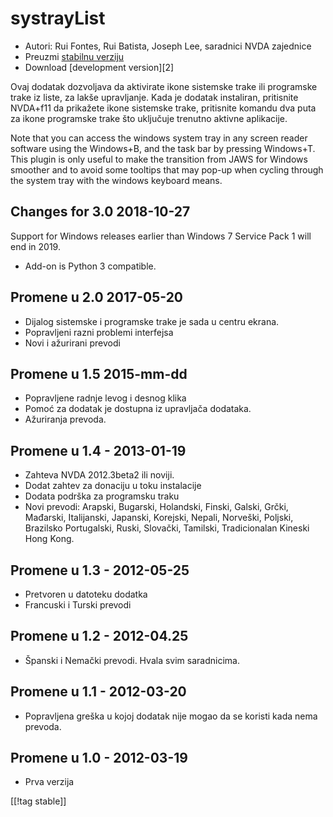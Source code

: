 # systrayList #

*   Autori: Rui Fontes, Rui Batista, Joseph Lee, saradnici NVDA zajednice
*   Preuzmi [stabilnu verziju][1]
*   Download [development version][2]

Ovaj dodatak dozvoljava da aktivirate ikone sistemske trake ili programske
trake iz liste, za lakše upravljanje. Kada je dodatak instaliran, pritisnite
NVDA+f11 da prikažete ikone sistemske trake, pritisnite komandu dva puta za
ikone programske trake što uključuje trenutno aktivne aplikacije.

Note that you can access the windows system tray in any screen reader
software using the Windows+B, and the task bar by pressing Windows+T. This
plugin is only useful to make the transition from JAWS for Windows smoother
and to avoid some tooltips that may pop-up when cycling through the system
tray with the windows keyboard means.

## Changes for 3.0 2018-10-27 ##

Support for Windows releases earlier than Windows 7 Service Pack 1 will end
in 2019.

* Add-on is Python 3 compatible.

## Promene u 2.0 2017-05-20 ##

* Dijalog sistemske i programske trake je sada u centru ekrana.
* Popravljeni razni problemi interfejsa
* Novi i ažurirani prevodi

## Promene u 1.5 2015-mm-dd ##

* Popravljene radnje levog i desnog klika
* Pomoć za dodatak je dostupna iz upravljača dodataka.
* Ažuriranja prevoda.

## Promene u 1.4 - 2013-01-19 ##

* Zahteva NVDA 2012.3beta2 ili noviji.
* Dodat zahtev za donaciju u toku instalacije
* Dodata podrška za programsku traku
* Novi prevodi: Arapski, Bugarski, Holandski, Finski, Galski, Grčki,
  Mađarski, Italijanski, Japanski, Korejski, Nepali, Norveški, Poljski,
  Brazilsko Portugalski, Ruski, Slovački, Tamilski, Tradicionalan Kineski
  Hong Kong.

## Promene u 1.3 - 2012-05-25 ##

* Pretvoren u datoteku dodatka
* Francuski i Turski prevodi

## Promene u 1.2 - 2012-04.25 ##

* Španski i Nemački prevodi. Hvala svim saradnicima.

## Promene u 1.1 - 2012-03-20 ##

* Popravljena greška u kojoj dodatak nije mogao da se koristi kada nema
  prevoda.

## Promene u 1.0 - 2012-03-19 ##

* Prva verzija

[[!tag stable]]

[1]: https://addons.nvda-project.org/files/get.php?file=st
